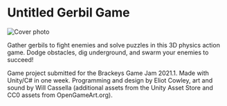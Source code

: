 # Untitled Gerbil Game
![Cover photo](CoverPhoto.png)

Gather gerbils to fight enemies and solve puzzles in this 3D physics action game. Dodge obstacles, dig underground, and swarm your enemies to succeed!

Game project submitted for the Brackeys Game Jam 2021.1. Made with Unity/C# in one week. Programming and design by Eliot Cowley, art and sound by Will Cassella (additional assets from the Unity Asset Store and CC0 assets from OpenGameArt.org).